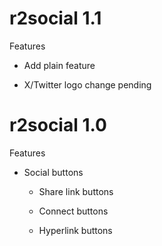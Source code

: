 # r2social 1.1

Features

  + Add plain feature
  - X/Twitter logo change pending
  
# r2social 1.0

Features

  + Social buttons
  
      + Share link buttons
      
      + Connect buttons
      
      + Hyperlink buttons
      
